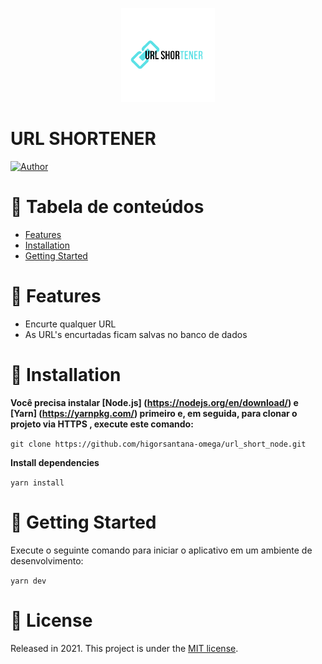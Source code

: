 <p align="center">
  <img src="./git/short.png" width="150">
</p>

# URL SHORTENER

[![Author](https://img.shields.io/badge/Author-HigorSantana-D54F44?style=flat-square)](https://github.com/higorsantana-omega)

# :pushpin: Tabela de conteúdos

* [Features](#rocket-features)
* [Installation](#construction_worker-isntallation)
* [Getting Started](#runner-getting-started)

# :rocket: Features

* Encurte qualquer URL
* As URL's encurtadas ficam salvas no banco de dados

# :construction_worker: Installation
**Você precisa instalar [Node.js] (https://nodejs.org/en/download/) e [Yarn] (https://yarnpkg.com/) primeiro e, em seguida, para clonar o projeto via HTTPS , execute este comando:**

```git clone https://github.com/higorsantana-omega/url_short_node.git```

**Install dependencies**

```yarn install```

# :runner: Getting Started

Execute o seguinte comando para iniciar o aplicativo em um ambiente de desenvolvimento:

```yarn dev```

# :closed_book: License

Released in 2021.
This project is under the [MIT license](https://github.com/higorsantana-omega/url_short_node/blob/main/LICENSE).